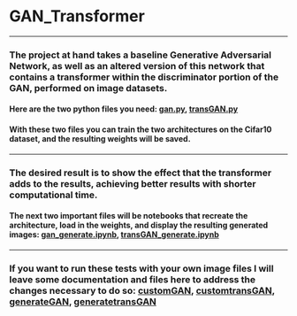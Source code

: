 # GAN_Transformer
---

### The project at hand takes a baseline Generative Adversarial Network, as well as an altered version of this network that contains a transformer within the discriminator portion of the GAN, performed on image datasets. 

#### Here are the two python files you need: [gan.py](gan.py), [transGAN.py](transGAN.py)
#### With these two files you can train the two architectures on the Cifar10 dataset, and the resulting weights will be saved.
---

### The desired result is to show the effect that the transformer adds to the results, achieving better results with shorter computational time.
#### The next two important files will be notebooks that recreate the architecture, load in the weights, and display the resulting generated images: [gan_generate.ipynb](gan_generate.ipynb), [transGAN_generate.ipynb](transGAN_generate.ipynb)
---
### If you want to run these tests with your own image files I will leave some documentation and files here to address the changes necessary to do so: [customGAN](custom_dataset_gan.py), [customtransGAN](custom_dataset_transGAN.py), [generateGAN](custom_dataset_train_gan.ipynb), [generatetransGAN](custom_dataset_train_transGAN.ipynb)
